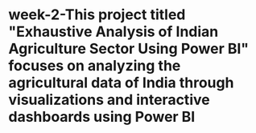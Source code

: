 # week-2-This project titled "Exhaustive Analysis of Indian Agriculture Sector Using Power BI" focuses on analyzing the agricultural data of India through visualizations and interactive dashboards using Power BI
